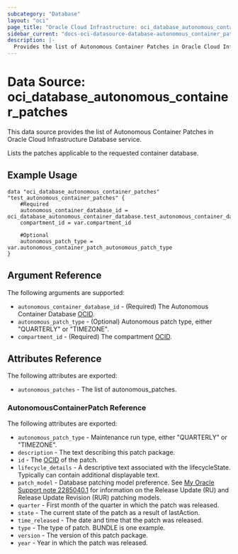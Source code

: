```yaml
---
subcategory: "Database"
layout: "oci"
page_title: "Oracle Cloud Infrastructure: oci_database_autonomous_container_patches"
sidebar_current: "docs-oci-datasource-database-autonomous_container_patches"
description: |-
  Provides the list of Autonomous Container Patches in Oracle Cloud Infrastructure Database service
---
```


# Data Source: oci_database_autonomous_container_patches
This data source provides the list of Autonomous Container Patches in Oracle Cloud Infrastructure Database service.

Lists the patches applicable to the requested container database.


## Example Usage

```hcl
data "oci_database_autonomous_container_patches" "test_autonomous_container_patches" {
	#Required
	autonomous_container_database_id = oci_database_autonomous_container_database.test_autonomous_container_database.id
	compartment_id = var.compartment_id

	#Optional
	autonomous_patch_type = var.autonomous_container_patch_autonomous_patch_type
}
```

## Argument Reference

The following arguments are supported:

* `autonomous_container_database_id` - (Required) The Autonomous Container Database [OCID](https://docs.cloud.oracle.com/iaas/Content/General/Concepts/identifiers.htm).
* `autonomous_patch_type` - (Optional) Autonomous patch type, either "QUARTERLY" or "TIMEZONE". 
* `compartment_id` - (Required) The compartment [OCID](https://docs.cloud.oracle.com/iaas/Content/General/Concepts/identifiers.htm).


## Attributes Reference

The following attributes are exported:

* `autonomous_patches` - The list of autonomous_patches.

### AutonomousContainerPatch Reference

The following attributes are exported:

* `autonomous_patch_type` - Maintenance run type, either "QUARTERLY" or "TIMEZONE". 
* `description` - The text describing this patch package.
* `id` - The [OCID](https://docs.cloud.oracle.com/iaas/Content/General/Concepts/identifiers.htm) of the patch.
* `lifecycle_details` - A descriptive text associated with the lifecycleState. Typically can contain additional displayable text. 
* `patch_model` - Database patching model preference. See [My Oracle Support note 2285040.1](https://support.oracle.com/rs?type=doc&id=2285040.1) for information on the Release Update (RU) and Release Update Revision (RUR) patching models.
* `quarter` - First month of the quarter in which the patch was released.
* `state` - The current state of the patch as a result of lastAction.
* `time_released` - The date and time that the patch was released.
* `type` - The type of patch. BUNDLE is one example.
* `version` - The version of this patch package.
* `year` - Year in which the patch was released.

